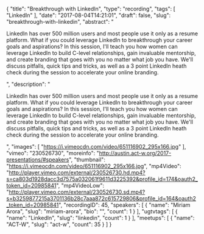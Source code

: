 {
  "title": "Breakthrough with LinkedIn",
  "type": "recording",
  "tags": [
    "LinkedIn"
  ],
  "date": "2017-08-04T14:21:01",
  "draft": false,
  "slug": "breakthrough-with-linkedin",
  "abstract": "<p>LinkedIn has over 500 million users and most people use it only as a resume platform. What if you could leverage LinkedIn to breakthrough your career goals and aspirations? In this session, I'll teach you how women can leverage LinkedIn to build C-level relationships, gain invaluable mentorship, and create branding that goes with you no matter what job you have. We'll discuss pitfalls, quick tips and tricks, as well as a 3 point LinkedIn heath check during the session to accelerate your online branding.</p>",
  "description": "<p>LinkedIn has over 500 million users and most people use it only as a resume platform. What if you could leverage LinkedIn to breakthrough your career goals and aspirations? In this session, I'll teach you how women can leverage LinkedIn to build C-level relationships, gain invaluable mentorship, and create branding that goes with you no matter what job you have. We'll discuss pitfalls, quick tips and tricks, as well as a 3 point LinkedIn heath check during the session to accelerate your online branding.</p>",
  "images": [
    "https://i.vimeocdn.com/video/651116902_295x166.jpg"
  ],
  "vimeo": "230526730",
  "moreinfo": "http://austin.act-w.org/2017-presentations/#speakers",
  "thumbnail": "https://i.vimeocdn.com/video/651116902_295x166.jpg",
  "mp4Video": "http://player.vimeo.com/external/230526730.hd.mp4?s=ca803d1928dacc3d7575a032061f9611d3225392&profile_id=174&oauth2_token_id=20985841",
  "mp4VideoLow": "http://player.vimeo.com/external/230526730.sd.mp4?s=b3259877215a3701136b28c7aaa872c615729806&profile_id=164&oauth2_token_id=20985841",
  "recordingID": 45,
  "speakers": [
    {
      "name": "Miriam Arora",
      "slug": "miriam-arora",
      "bio": "",
      "count": 1
    }
  ],
  "ugtvtags": [
    {
      "name": "LinkedIn",
      "slug": "linkedin",
      "count": 1
    }
  ],
  "meetups": [
    {
      "name": "ACT-W",
      "slug": "act-w",
      "count": 35
    }
  ]
}